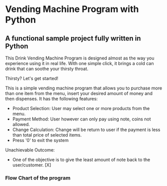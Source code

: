 # Vending Machine Program with Python

## A functional sample project fully written in Python

This Drink Vending Machine Program is designed almost as the way you experience using it in real life. With one simple click, it brings a cold can drink that can soothe your thirsty throat. 

Thirsty? Let's get started!

This is a simple vending machine program that allows you to purchase more than one item from the menu, insert your desired amount of money and then dispenses. It has the following features:

* Product Selection: User may select one or more products from the menu.
* Payment Method: User however can only pay using note, coins not allowed.
* Change Calculation: Change will be return to user if the payment is less than total price of selected items.
* Press '0' to exit the system


Unachievable Outcome:

* One of the objective is to give the least amount of note back to the user/customer. [X]

### Flow Chart of the program
